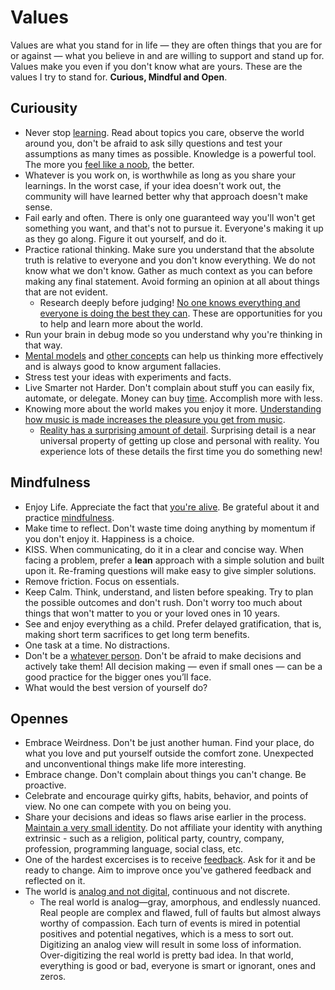 # Values

Values are what you stand for in life — they are often things that you are for or against — what you believe in and are willing to support and stand up for. Values make you even if you don't know what are yours. These are the values I try to stand for. **Curious, Mindful and Open**.

## Curiousity

- Never stop [learning](learning.md). Read about topics you care, observe the world around you, don't be afraid to ask silly questions and test your assumptions as many times as possible. Knowledge is a powerful tool. The more you [feel like a noob](http://paulgraham.com/noob.html), the better.
- Whatever is you work on, is worthwhile as long as you share your learnings. In the worst case, if your idea doesn't work out, the community will have learned better why that approach doesn't make sense.
- Fail early and often. There is only one guaranteed way you'll won't get something you want, and that's not to pursue it. Everyone's making it up as they go along. Figure it out yourself, and do it.
- Practice rational thinking. Make sure you understand that the absolute truth is relative to everyone and you don't know everything. We do not know what we don't know. Gather as much context as you can before making any final statement. Avoid forming an opinion at all about things that are not evident.
  - Research deeply before judging! [No one knows everything and everyone is doing the best they can](https://letterstoanewdeveloper.com/2019/08/12/there-are-no-adults-in-the-room/). These are opportunities for you to help and learn more about the world.
- Run your brain in debug mode so you understand why you're thinking in that way.
- [Mental models](https://medium.com/@yegg/mental-models-i-find-repeatedly-useful-936f1cc405d#.qmy99z6ug) and [other concepts](concepts.md) can help us thinking more effectively and is always good to know argument fallacies.
- Stress test your ideas with experiments and facts.
- Live Smarter not Harder. Don't complain about stuff you can easily fix, automate, or delegate. Money can buy [time](time.md). Accomplish more with less.
- Knowing more about the world makes you enjoy it more. [Understanding how music is made increases the pleasure you get from music](https://youtu.be/JbVfcZxfIZo?list=WL).
  - [Reality has a surprising amount of detail](http://johnsalvatier.org/blog/2017/reality-has-a-surprising-amount-of-detail). Surprising detail is a near universal property of getting up close and personal with reality. You experience lots of these details the first time you do something new!

## Mindfulness

- Enjoy Life. Appreciate the fact that [you're alive](https://youtu.be/9D05ej8u-gU). Be grateful about it and practice [mindfulness](https://youtu.be/hQo-CQzoW24).
- Make time to reflect. Don't waste time doing anything by momentum if you don't enjoy it. Happiness is a choice.
- KISS. When communicating, do it in a clear and concise way. When facing a problem, prefer a **lean** approach with a simple solution and built upon it. Re-framing questions will make easy to give simpler solutions.
- Remove friction. Focus on essentials.
- Keep Calm. Think, understand, and listen before speaking. Try to plan the possible outcomes and don't rush. Don't worry too much about things that won't matter to you or your loved ones in 10 years.
- See and enjoy everything as a child. Prefer delayed gratification, that is, making short term sacrifices to get long term benefits.
- One task at a time. No distractions.
- Don't be a [whatever person](https://medium.com/@courtneyseiter/the-tribe-of-whatever-or-how-i-learned-to-make-a-decision-8ab0a76f1f0c#.vj7olnmm5). Don't be afraid to make decisions and actively take them! All decision making — even if small ones — can be a good practice for the bigger ones you’ll face.
- What would the best version of yourself do?

## Opennes

- Embrace Weirdness. Don't be just another human. Find your place, do what you love and put yourself outside the comfort zone. Unexpected and unconventional things make life more interesting.
- Embrace change. Don't complain about things you can't change. Be proactive.
- Celebrate and encourage quirky gifts, habits, behavior, and points of view. No one can compete with you on being you.
- Share your decisions and ideas so flaws arise earlier in the process. [Maintain a very small identity](http://www.paulgraham.com/identity.html). Do not affiliate your identity with anything extrinsic - such as a religion, political party, country, company, profession, programming language, social class, etc.
- One of the hardest excercises is to receive [feedback](communications.md#Feedback). Ask for it and be ready to change. Aim to improve once you've gathered feedback and reflected on it.
- The world is [analog and not digital](https://waitbutwhy.com/2019/12/political-disney-world.html), continuous and not discrete.
  - The real world is analog—gray, amorphous, and endlessly nuanced. Real people are complex and flawed, full of faults but almost always worthy of compassion. Each turn of events is mired in potential positives and potential negatives, which is a mess to sort out. Digitizing an analog view will result in some loss of information. Over-digitizing the real world is pretty bad idea. In that world, everything is good or bad, everyone is smart or ignorant, ones and zeros.
